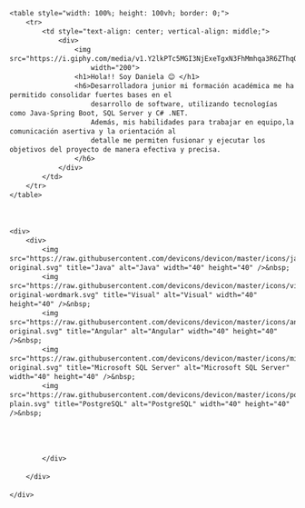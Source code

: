     <table style="width: 100%; height: 100vh; border: 0;">
        <tr>
            <td style="text-align: center; vertical-align: middle;">
                <div>
                    <img src="https://i.giphy.com/media/v1.Y2lkPTc5MGI3NjExeTgxN3FhMmhqa3R6ZThqOG9tdHU5a2V3dnFnbXdmcjUyNXgyNm56cCZlcD12MV9pbnRlcm5hbF9naWZfYnlfaWQmY3Q9Zw/HEURGne9Vj856oivkD/giphy.gif"
                        width="200">
                    <h1>Hola!! Soy Daniela 😊 </h1>
                    <h6>Desarrolladora junior mi formación académica me ha permitido consolidar fuertes bases en el
                        desarrollo de software, utilizando tecnologías como Java-Spring Boot, SQL Server y C# .NET.
                        Además, mis habilidades para trabajar en equipo,la comunicación asertiva y la orientación al
                        detalle me permiten fusionar y ejecutar los objetivos del proyecto de manera efectiva y precisa.
                    </h6>
                </div>
            </td>
        </tr>
    </table>



    <div>
        <div>
            <img src="https://raw.githubusercontent.com/devicons/devicon/master/icons/java/java-original.svg" title="Java" alt="Java" width="40" height="40" />&nbsp;
            <img src="https://raw.githubusercontent.com/devicons/devicon/master/icons/visualstudio/visualstudio-original-wordmark.svg" title="Visual" alt="Visual" width="40" height="40" />&nbsp;
            <img src="https://raw.githubusercontent.com/devicons/devicon/master/icons/angular/angular-original.svg" title="Angular" alt="Angular" width="40" height="40" />&nbsp;
            <img src="https://raw.githubusercontent.com/devicons/devicon/master/icons/microsoftsqlserver/microsoftsqlserver-original.svg" title="Microsoft SQL Server" alt="Microsoft SQL Server" width="40" height="40" />&nbsp;
            <img src="https://raw.githubusercontent.com/devicons/devicon/master/icons/postgresql/postgresql-plain.svg" title="PostgreSQL" alt="PostgreSQL" width="40" height="40" />&nbsp;
       
            
            
            
            </div>
  
        </div>
        
    </div>
